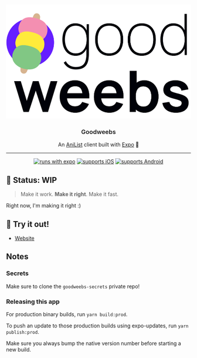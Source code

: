 <p align="center">
  <img alt="Goodweebs logo" src="./assets/branding/logo-wrapped.svg">
</p>

<h3 align="center" style="font-weight:600">
  Goodweebs
</h3>

<p align="center">
An <a href="https://anilist.co/user/fiberjw">AniList</a> client built with <a href="https://expo.io">Expo</a> 🍡
</p>

---

<div align="center">

[![runs with expo](https://img.shields.io/badge/Runs%20with%20Expo-4630EB.svg?style=flat-square&logo=EXPO&labelColor=f3f3f3&logoColor=000)](https://expo.io/)
[![supports iOS](https://img.shields.io/badge/iOS-4630EB.svg?style=flat-square&logo=APPLE&labelColor=999999&logoColor=fff)](https://github.com/expo/expo)
[![supports Android](https://img.shields.io/badge/Android-4630EB.svg?style=flat-square&logo=ANDROID&labelColor=A4C639&logoColor=fff)](https://github.com/expo/expo)

</div>

## 🚧 Status: WIP

> Make it work. **Make it right**. Make it fast.

Right now, I'm making it right :)

## 📲 Try it out!

- [Website](https://goodweebs.fiberjw.com)

## Notes

### Secrets

Make sure to clone the `goodweebs-secrets` private repo!

### Releasing this app

For production binary builds, run `yarn build:prod`.

To push an update to those production builds using expo-updates, run `yarn publish:prod`.

Make sure you always bump the native version number before starting a new build.
